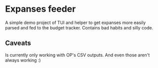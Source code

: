 # Expanses feeder

A simple demo project of TUI and helper to get expanses more easily parsed and
fed to the budget tracker. Contains bad habits and silly code.

## Caveats

Is currently only working with OP's CSV outputs. And even those aren't always
working :)


